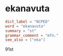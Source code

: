 # ekanavuta

``` toml
dict_label = "NCPED"
word = "ekanavuta"
summary = "st"
grammar_comment = "mfn."
see_also = ["eka"]
```

91st

